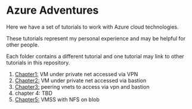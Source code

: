 # Azure Adventures


Here we have a set of tutorials to work with Azure cloud technologies.

These tutorials represent my personal experience and may be helpful for other
people.

Each folder contains a different tutorial and one tutorial may link to other
tutorials in this repository.


1. [Chapter1:](https://github.com/marconetto/azadventures/tree/main/chapter1/) VM under private net accessed via VPN
2. [Chapter2:](https://github.com/marconetto/azadventures/tree/main/chapter2/) VM under private net accessed via bastion
3. [Chapter3:](https://github.com/marconetto/azadventures/tree/main/chapter3/) peering vnets to access via vpn and bastion
4. chapter 4: TBD
5. [Chapter5:](https://github.com/marconetto/azadventures/tree/main/chapter5/) VMSS with NFS on blob
